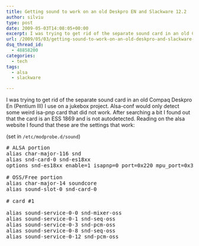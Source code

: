 ```yaml
---
title: Getting sound to work on an old Deskpro EN and Slackware 12.2
author: silviu
type: post
date: 2009-05-03T14:08:05+00:00
excerpt: I was trying to get rid of the separate sound card in an old Compaq Deskpro En (Pentium III) I use on a jukebox project. Easy job when you have the needed settings.
url: /2009/05/03/getting-sound-to-work-on-an-old-deskpro-and-slackware-122/
dsq_thread_id:
  - 48858200
categories:
  - tech
tags:
  - alsa
  - slackware

---
```

I was trying to get rid of the separate sound card in an old Compaq Deskpro En (Pentium III) I use on a jukebox project. Alsa-conf would only detect some weird isa-pnp card that did not work. After searching a bit I found out that the card is an ESS 1869 and is not autodetected. Reading on the alsa website I found that these are the settings that work:

(set in `/etc/modprobe.d/sound`)

<pre class="EnlighterJSRAW" data-enlighter-language="shell" data-enlighter-theme="" data-enlighter-highlight="" data-enlighter-linenumbers="" data-enlighter-lineoffset="" data-enlighter-title="" data-enlighter-group=""># ALSA portion
alias char-major-116 snd
alias snd-card-0 snd-es18xx
options snd-es18xx enable=1 isapnp=0 port=0x220 mpu_port=0x388 fm_port=0x330 irq=5 dma1=1 dma2=0

# OSS/Free portion
alias char-major-14 soundcore
alias sound-slot-0 snd-card-0

# card #1

alias sound-service-0-0 snd-mixer-oss
alias sound-service-0-1 snd-seq-oss
alias sound-service-0-3 snd-pcm-oss
alias sound-service-0-8 snd-seq-oss
alias sound-service-0-12 snd-pcm-oss</pre>